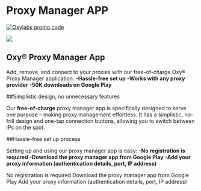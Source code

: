 # Proxy Manager APP

[![Oxylabs promo code](https://user-images.githubusercontent.com/129506779/250792357-8289e25e-9c36-4dc0-a5e2-2706db797bb5.png)](https://oxylabs.go2cloud.org/aff_c?offer_id=7&aff_id=877&url_id=112)

[![](https://dcbadge.vercel.app/api/server/eWsVUJrnG5)](https://discord.gg/GbxmdGhZjq)

## Oxy® Proxy Manager App

Add, remove, and connect to your proxies with our free-of-charge Oxy® Proxy Manager application. 
**-Hassle-free set up**
**-Works with any proxy provider**
**-50K downloads on Google Play**

##Simplistic design, no unnecessary features

Our **free-of-charge** proxy manager app is specifically designed to serve one purpose – making proxy management effortless. It has a simplistic, no-frill design and one-tap connection buttons, allowing you to switch between IPs on the spot. 

##Hassle-free set up process

Setting up and using our proxy manager app is easy:
**-No registration is required**
**-Download the proxy manager app from Google Play**
**-Add your proxy information (authentication details, port, IP address)**


No registration is required  Download the proxy manager app from Google Play  Add your proxy information (authentication details, port, IP address)
